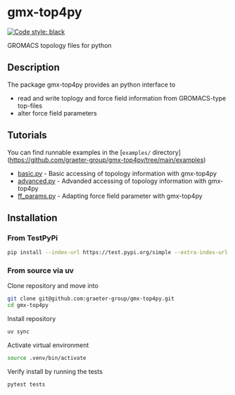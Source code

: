 # gmx-top4py 

<p align="left">
<a href="https://github.com/psf/black"><img alt="Code style: black" src="https://img.shields.io/badge/code%20style-black-000000.svg"></a>
</p>

GROMACS topology files for python

## Description
The package gmx-top4py provides an python interface to
* read and write toplogy and force field information from GROMACS-type top-files
* alter force field parameters 

## Tutorials
You can find runnable examples in the [`examples/` directory] (https://github.com/graeter-group/gmx-top4py/tree/main/examples)
* [basic.py](https://github.com/graeter-group/gmx-top4py/blob/main/examples/basic/basic.py) - Basic accessing of topology information with gmx-top4py
* [advanced.py](https://github.com/graeter-group/gmx-top4py/blob/main/examples/advanced/advanced.py) - Advanded accessing of topology information with gmx-top4py
* [ff_params.py](https://github.com/graeter-group/gmx-top4py/blob/main/examples/ff_params/ff_params.py) - Adapting force field parameter with gmx-top4py

## Installation
### From TestPyPi
```bash
pip install --index-url https://test.pypi.org/simple --extra-index-url https://pypi.org/simple gmx-top4py
```
### From source via uv
Clone repository and move into
```bash
git clone git@github.com:graeter-group/gmx-top4py.git
cd gmx-top4py
```
Install repository
```bash
uv sync
```
Activate virtual environment
```bash
source .venv/bin/activate
```
Verify install by running the tests
```bash
pytest tests
```
